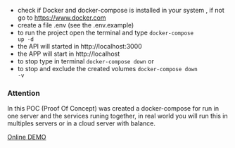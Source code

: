 - check if Docker and docker-compose is installed in your system , if not go to https://www.docker.com
- create a file .env (see the .env.example)
- to run the project open the terminal and type <code>docker-compose up -d</code>
- the API will started in http://localhost:3000
- the APP will start in http://localhost
- to stop  type in terminal <code>docker-compose down</code> or 
- to stop and exclude the created volumes <code>docker-compose down -v</code>

### Attention
In this POC (Proof Of Concept) was created a docker-compose for run in one server and the services
runing together, in real world you will run this in multiples servers or in a cloud server with balance.


[Online DEMO](http://45.42.200.181)
